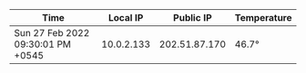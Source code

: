 | Time     | Local IP | Public IP | Temperature |
| ----------- | ----------- | ----------- | ----------- |
| Sun 27 Feb 2022 09:30:01 PM +0545      | 10.0.2.133     | 202.51.87.170  | 46.7° |

